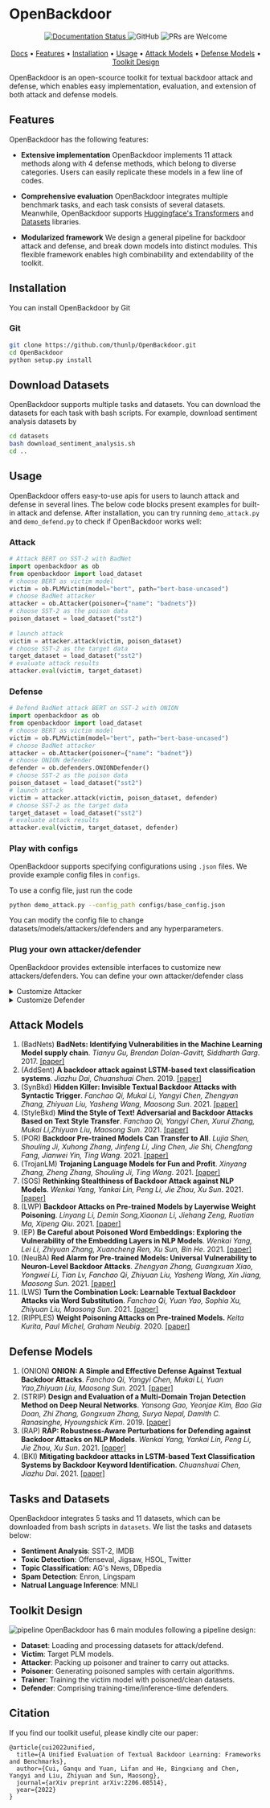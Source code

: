 # OpenBackdoor


<p align="center">
  <a href='https://openbackdoor.readthedocs.io/en/latest/?badge=latest'>
    <img src='https://readthedocs.org/projects/openbackdoor/badge/?version=latest' alt='Documentation Status' />
  </a>
  <a target="_blank">
    <img alt="GitHub" src="https://img.shields.io/github/license/cgq15/OpenBackdoor">
  </a>
   <a target="_blank">
    <img src="https://img.shields.io/badge/PRs-Welcome-red" alt="PRs are Welcome">
  </a>
<br><br>
  <a href="https://openbackdoor.readthedocs.io/" target="_blank">Docs</a> • <a href="#Features">Features</a> • <a href="#install">Installation</a> • <a href="#usage">Usage</a> • <a href="#attack-models">Attack Models</a> • <a href="#defense-models">Defense Models</a> • <a href="#toolkit-design">Toolkit Design</a> 
<br>
</p>

OpenBackdoor is an open-scource toolkit for textual backdoor attack and defense, which enables easy implementation, evaluation, and extension of both attack and defense models.

## Features

OpenBackdoor has the following features:

- **Extensive implementation** OpenBackdoor implements 11 attack methods along with 4 defense methods, which belong to diverse categories. Users can easily replicate these models in a few line of codes. 
- **Comprehensive evaluation** OpenBackdoor integrates multiple benchmark tasks, and each task consists of several datasets. Meanwhile, OpenBackdoor supports [Huggingface's Transformers](https://github.com/huggingface/transformers) and [Datasets](https://github.com/huggingface/datasets) libraries.

- **Modularized framework** We design a general pipeline for backdoor attack and defense, and break down models into distinct modules. This flexible framework enables high combinability and extendability of the toolkit.

## Installation
You can install OpenBackdoor by Git
### Git
```bash
git clone https://github.com/thunlp/OpenBackdoor.git
cd OpenBackdoor
python setup.py install
```

## Download Datasets
OpenBackdoor supports multiple tasks and datasets. You can download the datasets for each task with bash scripts. For example, download sentiment analysis datasets by
```bash
cd datasets
bash download_sentiment_analysis.sh
cd ..
```

## Usage

OpenBackdoor offers easy-to-use apis for users to launch attack and defense in several lines. The below code blocks present examples for built-in attack and defense. 
After installation, you can try running `demo_attack.py` and `demo_defend.py` to check if OpenBackdoor works well:

### Attack

```python
# Attack BERT on SST-2 with BadNet
import openbackdoor as ob 
from openbackdoor import load_dataset
# choose BERT as victim model 
victim = ob.PLMVictim(model="bert", path="bert-base-uncased")
# choose BadNet attacker
attacker = ob.Attacker(poisoner={"name": "badnets"})
# choose SST-2 as the poison data  
poison_dataset = load_dataset("sst2") 
 
# launch attack
victim = attacker.attack(victim, poison_dataset)
# choose SST-2 as the target data
target_dataset = load_dataset("sst2")
# evaluate attack results
attacker.eval(victim, target_dataset)
```

### Defense

```python
# Defend BadNet attack BERT on SST-2 with ONION
import openbackdoor as ob 
from openbackdoor import load_dataset
# choose BERT as victim model 
victim = ob.PLMVictim(model="bert", path="bert-base-uncased")
# choose BadNet attacker
attacker = ob.Attacker(poisoner={"name": "badnet"})
# choose ONION defender
defender = ob.defenders.ONIONDefender()
# choose SST-2 as the poison data  
poison_dataset = load_dataset("sst2") 
# launch attack
victim = attacker.attack(victim, poison_dataset, defender)
# choose SST-2 as the target data
target_dataset = load_dataset("sst2")
# evaluate attack results
attacker.eval(victim, target_dataset, defender)
```

### Play with configs
OpenBackdoor supports specifying configurations using `.json` files. We provide example config files in `configs`. 

To use a config file, just run the code
```bash
python demo_attack.py --config_path configs/base_config.json
```

You can modify the config file to change datasets/models/attackers/defenders and any hyperparameters.

### Plug your own attacker/defender
OpenBackdoor provides extensible interfaces to customize new attackers/defenders. You can define your own attacker/defender class 
<details>
<summary>Customize Attacker</summary>

```python
class Attacker(object):
    """
    The base class of all attackers.

    Args:
        poisoner (:obj:`dict`, optional): the config of poisoner.
        train (:obj:`dict`, optional): the config of poison trainer.
        metrics (`List[str]`, optional): the metrics to evaluate.
    """

    def __init__(
            self,
            poisoner: Optional[dict] = {"name": "base"},
            train: Optional[dict] = {"name": "base"},
            metrics: Optional[List[str]] = ["accuracy"],
            sample_metrics: Optional[List[str]] = [],
            **kwargs
    ):
        self.metrics = metrics
        self.sample_metrics = sample_metrics
        self.poisoner_config = poisoner
        self.trainer_config = train
        self.poisoner = load_poisoner(poisoner)
        self.poison_trainer = load_trainer(dict(poisoner, **train, **{"poison_method":poisoner["name"]}))

    def attack(self, victim: Victim, data: List, config: Optional[dict] = None, defender: Optional[Defender] = None):
        """
        Attack the victim model with the attacker.

        Args:
            victim (:obj:`Victim`): the victim to attack.
            data (:obj:`List`): the dataset to attack.
            config (:obj:`dict`, optional): the config of attacker.
            defender (:obj:`Defender`, optional): the defender.

        Returns:
            :obj:`Victim`: the attacked model.

        """
        poison_dataset = self.poison(victim, data, "train")

        if defender is not None and defender.pre is True:
            # pre tune defense
            poison_dataset["train"] = defender.correct(poison_data=poison_dataset['train'])
        backdoored_model = self.train(victim, poison_dataset)
        return backdoored_model

    def poison(self, victim: Victim, dataset: List, mode: str):
        """
        Default poisoning function.

        Args:
            victim (:obj:`Victim`): the victim to attack.
            dataset (:obj:`List`): the dataset to attack.
            mode (:obj:`str`): the mode of poisoning.
        
        Returns:
            :obj:`List`: the poisoned dataset.

        """
        return self.poisoner(dataset, mode)

    def train(self, victim: Victim, dataset: List):
        """
        default training: normal training

        Args:
            victim (:obj:`Victim`): the victim to attack.
            dataset (:obj:`List`): the dataset to attack.
    
        Returns:
            :obj:`Victim`: the attacked model.
        """
        return self.poison_trainer.train(victim, dataset, self.metrics)
```

</details>

<details>
<summary>Customize Defender</summary>

```python
class Defender(object):
    """
    The base class of all defenders.

    Args:
        name (:obj:`str`, optional): the name of the defender.
        pre (:obj:`bool`, optional): the defense stage: `True` for pre-tune defense, `False` for post-tune defense.
        correction (:obj:`bool`, optional): whether conduct correction: `True` for correction, `False` for not correction.
        metrics (:obj:`List[str]`, optional): the metrics to evaluate.
    """
    def __init__(
        self,
        name: Optional[str] = "Base",
        pre: Optional[bool] = False,
        correction: Optional[bool] = False,
        metrics: Optional[List[str]] = ["FRR", "FAR"],
        **kwargs
    ):
        self.name = name
        self.pre = pre
        self.correction = correction
        self.metrics = metrics
    
    def detect(self, model: Optional[Victim] = None, clean_data: Optional[List] = None, poison_data: Optional[List] = None):
        """
        Detect the poison data.

        Args:
            model (:obj:`Victim`): the victim model.
            clean_data (:obj:`List`): the clean data.
            poison_data (:obj:`List`): the poison data.
        
        Returns:
            :obj:`List`: the prediction of the poison data.
        """
        return [0] * len(poison_data)

    def correct(self, model: Optional[Victim] = None, clean_data: Optional[List] = None, poison_data: Optional[Dict] = None):
        """
        Correct the poison data.

        Args:
            model (:obj:`Victim`): the victim model.
            clean_data (:obj:`List`): the clean data.
            poison_data (:obj:`List`): the poison data.
        
        Returns:
            :obj:`List`: the corrected poison data.
        """
        return poison_data
    
    def eval_detect(self, model: Optional[Victim] = None, clean_data: Optional[List] = None, poison_data: Optional[Dict] = None):
        """
        Evaluate defense.

        Args:
            model (:obj:`Victim`): the victim model.
            clean_data (:obj:`List`): the clean data.
            poison_data (:obj:`List`): the poison data.
        
        Returns:
            :obj:`Dict`: the evaluation results.
        """
        score = {}
        for key, dataset in poison_data.items():
            preds = self.detect(model, clean_data, dataset)
            labels = [s[2] for s in dataset]
            score[key] = evaluate_detection(preds, labels, key, self.metrics)

        return score, preds
```

</details>

## Attack Models
1. (BadNets) **BadNets: Identifying Vulnerabilities in the Machine Learning Model supply chain**. *Tianyu Gu, Brendan Dolan-Gavitt, Siddharth Garg*. 2017. [[paper]](https://arxiv.org/abs/1708.06733)
2. (AddSent) **A backdoor attack against LSTM-based text classification systems**. *Jiazhu Dai, Chuanshuai Chen*. 2019. [[paper]](https://arxiv.org/pdf/1905.12457.pdf)
3. (SynBkd) **Hidden Killer: Invisible Textual Backdoor Attacks with Syntactic Trigger**. *Fanchao Qi, Mukai Li, Yangyi Chen, Zhengyan Zhang, Zhiyuan Liu, Yasheng Wang, Maosong Sun*. 2021. [[paper]](https://arxiv.org/pdf/2105.12400.pdf)
4. (StyleBkd) **Mind the Style of Text! Adversarial and Backdoor Attacks Based on Text Style Transfer**. *Fanchao Qi, Yangyi Chen, Xurui Zhang, Mukai Li,Zhiyuan Liu, Maosong Sun*. 2021. [[paper]](https://arxiv.org/pdf/2110.07139.pdf)
5. (POR) **Backdoor Pre-trained Models Can Transfer to All**. *Lujia Shen, Shouling Ji, Xuhong Zhang, Jinfeng Li, Jing Chen, Jie Shi, Chengfang Fang, Jianwei Yin, Ting Wang*. 2021. [[paper]](https://arxiv.org/abs/2111.00197)
6. (TrojanLM) **Trojaning Language Models for Fun and Profit**. *Xinyang Zhang, Zheng Zhang, Shouling Ji, Ting Wang*. 2021. [[paper]](https://arxiv.org/abs/2008.00312)
7. (SOS) **Rethinking Stealthiness of Backdoor Attack against NLP Models**. *Wenkai Yang, Yankai Lin, Peng Li, Jie Zhou, Xu Sun*. 2021. [[paper]](https://aclanthology.org/2021.acl-long.431)
8. (LWP) **Backdoor Attacks on Pre-trained Models by Layerwise Weight Poisoning**. *Linyang Li, Demin Song,Xiaonan Li, Jiehang Zeng, Ruotian Ma, Xipeng Qiu*. 2021. [[paper]](https://aclanthology.org/2021.emnlp-main.241.pdf)
9. (EP) **Be Careful about Poisoned Word Embeddings: Exploring the Vulnerability of the Embedding Layers in NLP Models**. *Wenkai Yang, Lei Li, Zhiyuan Zhang, Xuancheng Ren, Xu Sun, Bin He*. 2021. [[paper]](https://aclanthology.org/2021.naacl-main.165)
10. (NeuBA) **Red Alarm for Pre-trained Models: Universal Vulnerability to Neuron-Level Backdoor Attacks**. *Zhengyan Zhang, Guangxuan Xiao, Yongwei Li, Tian Lv, Fanchao Qi, Zhiyuan Liu, Yasheng Wang, Xin Jiang, Maosong Sun*. 2021. [[paper]](https://arxiv.org/abs/2101.06969)
11. (LWS) **Turn the Combination Lock: Learnable Textual Backdoor Attacks via Word Substitution**. *Fanchao Qi, Yuan Yao, Sophia Xu, Zhiyuan Liu, Maosong Sun*. 2021. [[paper]](https://aclanthology.org/2021.acl-long.377.pdf)
12. (RIPPLES) **Weight Poisoning Attacks on Pre-trained Models.** *Keita Kurita, Paul Michel, Graham Neubig*. 2020. [[paper]](https://aclanthology.org/2020.acl-main.249.pdf)
## Defense Models
1. (ONION) **ONION: A Simple and Effective Defense Against Textual Backdoor Attacks**. *Fanchao Qi, Yangyi Chen, Mukai Li, Yuan Yao,Zhiyuan Liu, Maosong Sun*. 2021. [[paper]](https://arxiv.org/pdf/2011.10369.pdf)
2. (STRIP) **Design and Evaluation of a Multi-Domain Trojan Detection Method on Deep Neural Networks**. *Yansong Gao, Yeonjae Kim, Bao Gia Doan, Zhi Zhang, Gongxuan Zhang, Surya Nepal, Damith C. Ranasinghe, Hyoungshick Kim*. 2019. [[paper]](https://arxiv.org/abs/1911.10312)
3. (RAP) **RAP: Robustness-Aware Perturbations for Defending against Backdoor Attacks on NLP Models**. *Wenkai Yang, Yankai Lin, Peng Li, Jie Zhou, Xu Sun*. 2021. [[paper]](https://arxiv.org/abs/2110.07831)
4. (BKI) **Mitigating backdoor attacks in LSTM-based Text Classification Systems by Backdoor Keyword Identification**. *Chuanshuai Chen, Jiazhu Dai*. 2021. [[paper]](https://arxiv.org/pdf/2007.12070.pdf)

## Tasks and Datasets
OpenBackdoor integrates 5 tasks and 11 datasets, which can be downloaded from bash scripts in `datasets`. We list the tasks and datasets below:

- **Sentiment Analysis**: SST-2, IMDB
- **Toxic Detection**: Offenseval, Jigsaw, HSOL, Twitter
- **Topic Classification**: AG's News, DBpedia
- **Spam Detection**: Enron, Lingspam
- **Natrual Language Inference**: MNLI

## Toolkit Design
![pipeline](docs/source/figures/pipeline.png)
OpenBackdoor has 6 main modules following a pipeline design:
- **Dataset**: Loading and processing datasets for attack/defend.
- **Victim**: Target PLM models.
- **Attacker**: Packing up poisoner and trainer to carry out attacks. 
- **Poisoner**: Generating poisoned samples with certain algorithms.
- **Trainer**: Training the victim model with poisoned/clean datasets.
- **Defender**: Comprising training-time/inference-time defenders.

## Citation

If you find our toolkit useful, please kindly cite our paper:

```
@article{cui2022unified,
  title={A Unified Evaluation of Textual Backdoor Learning: Frameworks and Benchmarks},
  author={Cui, Ganqu and Yuan, Lifan and He, Bingxiang and Chen, Yangyi and Liu, Zhiyuan and Sun, Maosong},
  journal={arXiv preprint arXiv:2206.08514},
  year={2022}
}
```
